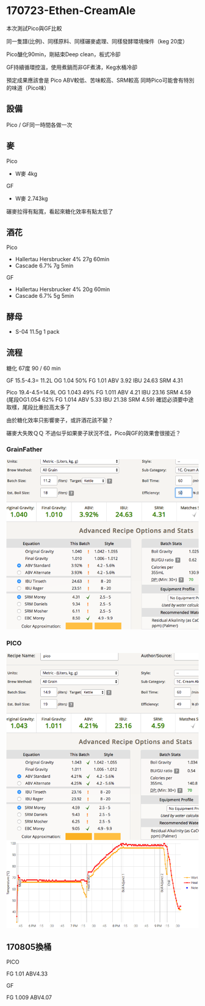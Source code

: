 # 170723-Ethen-CreamAle

本次測試Pico與GF比較

同一隻譜(比例)、同樣原料、同樣碾麥處理、同樣發酵環境條件（keg 20度）

Pico醣化90min，剛結束Deep clean，板式冷卻

GF持續循環控溫，使用煮鍋而非GF煮沸，Keg水桶冷卻

預定成果應該會是 Pico ABV較低、苦味較高、SRM較高 同時Pico可能會有特別的味道（Pico味）

## 設備

Pico / GF同一時間各做一次

## 麥

Pico

* W麥 4kg 

GF

* W麥 2.743kg

碾麥拉得有點寬，看起來糖化效率有點太低了

## 酒花

Pico 

* Hallertau Hersbrucker 4% 27g 60min
* Cascade 6.7% 7g 5min 

GF

* Hallertau Hersbrucker 4% 20g 60min
* Cascade 6.7% 5g 5min 

## 酵母

* S-04 11.5g 1 pack

## 流程

糖化 67度 90 / 60 min

GF 15.5-4.3= 11.2L OG 1.04 50% FG 1.01 ABV 3.92 IBU 24.63 SRM 4.31

Pico 19.4-4.5=14.9L OG 1.043 49% FG 1.011 ABV 4.21 IBU 23.16 SRM 4.59  
(尾段OG1.054 62% FG 1.014 ABV 5.33 IBU 21.38 SRM 4.59) 確認必須要中途取樣，尾段比重拉高太多了

由於糖化效率只影響麥子，或許酒花該不變？

碾麥大失敗ＱＱ 不過似乎如果麥子狀況不佳，Pico與GF的效果會很接近？

### GrainFather

![](../img/test56.png)

### PICO

![](../img/test57.png)
![](../img/test58.png)


## 170805換桶

PICO

FG 1.01 ABV4.33

GF 

FG 1.009 ABV4.07